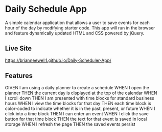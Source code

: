 # Daily Schedule App

A simple calendar application that allows a user to save events for each hour of the day by modifying starter code. This app will run in the browser and feature dynamically updated HTML and CSS powered by jQuery.

## Live Site
https://brianneewell1.github.io/Daily-Scheduler-App/

## Features
GIVEN I am using a daily planner to create a schedule
WHEN I open the planner
THEN the current day is displayed at the top of the calendar
WHEN I scroll down
THEN I am presented with time blocks for standard business hours
WHEN I view the time blocks for that day
THEN each time block is color-coded to indicate whether it is in the past, present, or future
WHEN I click into a time block
THEN I can enter an event
WHEN I click the save button for that time block
THEN the text for that event is saved in local storage
WHEN I refresh the page
THEN the saved events persist
